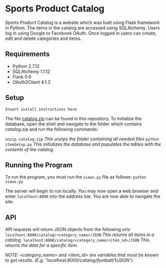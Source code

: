 # Sports Product Catalog

Sports Product Catalog is a website which was built using Flask framework in Python. The items in the catalog are accessed using SQLAlchemy. Users log in using Google or Facebook OAuth. Once logged in users can create, edit and delete categories and items.

## Requirements
- Python 2.7.12
- SQLAlchemy 1.1.12
- Flask 0.9
- OAuth2Client 4.1.2

## Setup
```
Insert install instructions here
```
The file [catalog.zip](#) can be found in this repository. To initialize the database, open the shell and navigate to the folder which contains _catalog.zip_ and run the following commands:

`unzip catalog.zip` _This unzips the folder containing all needed files_
`python itemSetup.py` _This initializes the database and populates the tables with the contents of the catalog_

## Running the Program
To run the program, you must run the `views.py` file as follows:
`python views.py`

The server will begin to run locally. You may now open a web browser and enter `localhost:8000` into the address bar. You are now able to navigate the site.

## API
API requests will return JSON objects from the following urls:
`localhost:8000/catalog/<category_name>/JSON` _This returns all items in a catalog._
`localhost:8000/catalog/<category_name/<item_id>/JSON` _This returns the data for a specific item._

_*NOTE: <category_name> and <item_id> are variables that must be known to get results. (E.g. "localhost:8000/catalog/football/1/JSON")*_
